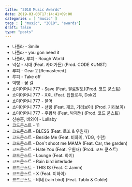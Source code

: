 ```yaml
---
title: "2018 Music Awards"
date: 2019-03-03T17:14:41+09:00
categories : [ "music" ]
tags : [ "music", "2018", "awards"]
draft: false
type: "posts"
---
```


* 나플라 - Smile
* 나플라 - you gon need it
* 나플라, 루피 - Rough World
* 넉살 - 시대 (Feat. 카더가든) (Prod. CODE KUNST)
* 루피 - Gear 2 [Remastered]
* 루피 - Take off
* 빅뱅 - 꽃 길
* 쇼미더머니 777 - Save (Feat. 팔로알토)(Prod. 코드 쿤스트)
* 쇼미더머니 777 - XXL (Feat. 딥플로우, Dok2)
* 쇼미더머니 777 - 물어
* 쇼미더머니 777 - 선빵 (Feat. 개코, 기리보이) (Prod. 기리보이)
* 쇼미더머니 777 - 주황색 (Feat. 박재범) (Prod. 코드 쿤스트)
* 신승훈, 비와이 - Lullaby
* 코드쿤스트 - 11
* 코드쿤스트 - BLESS (Feat. 로꼬 & 우원재)
* 코드쿤스트 - Beside Me (Feat. 비와이, YDG, 수란)
* 코드쿤스트 - Don`t shoot me MAMA (Feat. Car, the garden)
* 코드쿤스트 - Hate You (Feat. 우원재) (Prod. 코드 쿤스트)
* 코드쿤스트 - Lounge (Feat. 화지)
* 코드쿤스트 - Rain bird interlude
* 코드쿤스트 - THIS IS (Feat. C Jamm)
* 코드쿤스트 - X (Feat. 이하이)
* 코드쿤스트 - 비네 (rain bird) (Feat. Tablo & Colde)